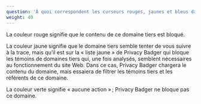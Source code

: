 ```yaml
---
question: 'À quoi correspondent les curseurs rouges, jaunes et bleus dans Privacy Badger ?'
weight: 40
---
```


La couleur rouge signifie que le contenu de ce domaine tiers est bloqué.

La couleur jaune signifie que le domaine tiers semble tenter de vous suivre à la trace, mais qu’il est sur la « liste jaune » de Privacy Badger qui bloque les témoins de domaines tiers qui, une fois analysés, semblent nécessaires au fonctionnement du site Web. Dans ce cas, Privacy Badger chargera le contenu du domaine, mais essaiera de filtrer les témoins tiers et les référents de ce domaine.

La couleur verte signifie « aucune action » ; Privacy Badger ne bloque pas ce domaine.
